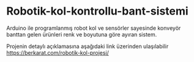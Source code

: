 # Robotik-kol-kontrollu-bant-sistemi
Arduino ile programlanmış robot kol ve sensörler sayesinde konveyör banttan gelen ürünleri renk ve boyutuna göre ayıran sistem.

Projenin detaylı açıklamasına aşağıdaki link üzerinden ulaşılabilir 
https://berkarat.com/robotik-kol-projesi/
